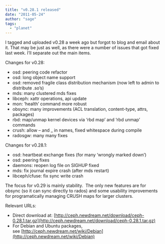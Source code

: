 ```yaml
---
title: "v0.28.1 released"
date: "2011-05-24"
author: "sage"
tags: 
  - "planet"
---
```


I tagged and uploaded v0.28 a week ago but forgot to blog and email about it. That may be just as well, as there were a number of issues that got fixed last week. I’ll separate out the main items.

Changes for v0.28:

- osd: peering code refactor
- osd: long object name support
- osd: removed fragile class distribution mechanism (now left to admin to distribute .so’s)
- mds: many clustered mds fixes
- libceph: xattr operations, api update
- mon: ‘health’ command more robust
- obsync: many improvements (ACL translation, content-type, attrs, packages)
- rbd: map/unmap kernel devices via ‘rbd map’ and ‘rbd unmap’ commands
- crush: allow – and \_ in names, fixed whitespace during compile
- radosgw: many many fixes

Changes for v0.28.1:

- osd: heartbeat exchange fixes (for many ‘wrongly marked down’)
- osd: peering fixes
- daemons: reopen log file on SIGHUP fixed
- mds: fix journal expire crash (after mds restart)
- libceph/cfuse: fix sync write crash

The focus for v0.29 is mainly stability.  The only new features are for obsync (so it can sync directly to rados) and some usability improvements for programatically managing CRUSH maps for larger clusters.

Relevant URLs:

- Direct download at: [http://ceph.newdream.net/download/ceph-0.28.1.tar.gz](http://ceph.newdream.net/download/ceph-0.28.1.tar.gz)
- For Debian and Ubuntu packages, see [http://ceph.newdream.net/wiki/Debian](http://ceph.newdream.net/wiki/Debian)

